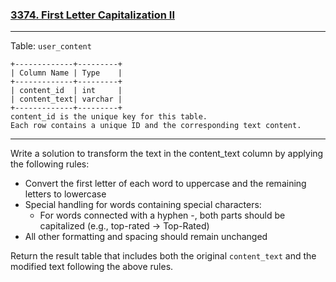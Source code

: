### [3374. First Letter Capitalization II](https://leetcode.com/problems/first-letter-capitalization-ii/description/)

- - -

Table: `user_content`
```
+-------------+---------+
| Column Name | Type    |
+-------------+---------+
| content_id  | int     |
| content_text| varchar |
+-------------+---------+
content_id is the unique key for this table.
Each row contains a unique ID and the corresponding text content.
```

- - -

Write a solution to transform the text in the content_text column by applying the following rules:

- Convert the first letter of each word to uppercase and the remaining letters to lowercase
- Special handling for words containing special characters:
    - For words connected with a hyphen -, both parts should be capitalized (e.g., top-rated → Top-Rated)
- All other formatting and spacing should remain unchanged

Return the result table that includes both the original `content_text` and the modified text following the above rules.
